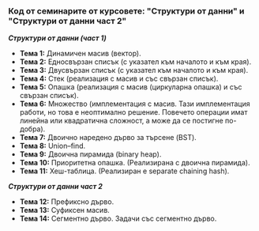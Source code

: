 ### Код от семинарите от курсовете: "Структури от данни" и "Структури от данни част 2"

 ***Структури от данни (част 1)***
 - **Тема 1:** Динамичен масив (вектор). 
 - **Тема 2:** Едносвързан списък (с указател към началото и към края). 
 - **Тема 3:** Двусвързан списък (с указател към началото и към края).
 - **Тема 4:** Стек (реализация с масив и със свързан списък).
 - **Тема 5:** Опашка (реализация с масив (циркуларна опашка) и със свързан списък).
 - **Тема 6:** Множество (имплементация с масив. Тази имплементация работи, но това е неоптимално решение. Повечето операции имат линейна или квадратична сложност, а може да се постигне по-добра).
 - **Тема 7:** Двоично наредено дърво за търсене (BST).
-  **Тема 8:** Union–find. 
- **Тема 9:**  Двоична пирамида (binary heap).
- **Тема 10:**  Приоритетна опашка. (Реализирана с двоична пирамида). 
- **Тема 11:**  Хеш-таблица. (Реализиран е separate chaining hash).

 ***Структури от данни част 2***  
- **Тема 12:**  Префиксно дърво.
- **Тема 13:**  Суфиксен масив.
- **Тема 14:**  Сегментно дърво. Задачи със сегментно дърво.
